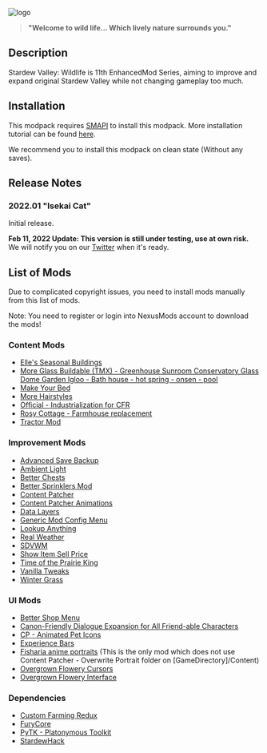 ![logo](https://user-images.githubusercontent.com/25527589/153413693-8abd320c-84db-49fc-8bea-87ee96c81a3b.png)

> **"Welcome to wild life... Which lively nature surrounds you."**

## Description
Stardew Valley: Wildlife is 11th EnhancedMod Series, aiming to improve and expand original Stardew Valley while not changing gameplay too much.

## Installation
This modpack requires [SMAPI](https://smapi.io/) to install this modpack. More installation tutorial can be found [here](https://stardewvalleywiki.com/Modding:Player_Guide/Getting_Started).

We recommend you to install this modpack on clean state (Without any saves).

## Release Notes
### 2022.01 "Isekai Cat"
Initial release. 

**Feb 11, 2022 Update: This version is still under testing, use at own risk.** We will notify you on our [Twitter](https://twitter.com/Mysty_Moonlight) when it's ready.

## List of Mods
Due to complicated copyright issues, you need to install mods manually from this list of mods.

Note: You need to register or login into NexusMods account to download the mods!

### Content Mods
* [Elle's Seasonal Buildings](https://www.nexusmods.com/stardewvalley/mods/1993)
* [More Glass Buildable (TMX) - Greenhouse Sunroom Conservatory Glass Dome Garden Igloo - Bath house - hot spring - onsen - pool](https://www.nexusmods.com/stardewvalley/mods/7794)
* [Make Your Bed](https://www.nexusmods.com/stardewvalley/mods/5368)
* [More Hairstyles](https://www.nexusmods.com/stardewvalley/mods/91)
* [Official - Industrialization for CFR](https://www.nexusmods.com/stardewvalley/mods/3034)
* [Rosy Cottage - Farmhouse replacement](https://www.nexusmods.com/stardewvalley/mods/10656)
* [Tractor Mod](https://www.nexusmods.com/stardewvalley/mods/1401)

### Improvement Mods
* [Advanced Save Backup](https://www.nexusmods.com/stardewvalley/mods/435)
* [Ambient Light](https://www.nexusmods.com/stardewvalley/mods/4639)
* [Better Chests](https://www.nexusmods.com/stardewvalley/mods/9791)
* [Better Sprinklers Mod](https://www.nexusmods.com/stardewvalley/mods/41)
* [Content Patcher](https://www.nexusmods.com/stardewvalley/mods/1915)
* [Content Patcher Animations](https://www.nexusmods.com/stardewvalley/mods/3853)
* [Data Layers](https://www.nexusmods.com/stardewvalley/mods/1691)
* [Generic Mod Config Menu](https://www.nexusmods.com/stardewvalley/mods/5098)
* [Lookup Anything](https://www.nexusmods.com/stardewvalley/mods/541)
* [Real Weather](https://www.nexusmods.com/stardewvalley/mods/5773/)
* [SDVWM](https://www.nexusmods.com/stardewvalley/mods/3203)
* [Show Item Sell Price](https://www.nexusmods.com/stardewvalley/mods/5)
* [Time of the Prairie King](https://www.nexusmods.com/stardewvalley/mods/5631)
* [Vanilla Tweaks](https://www.nexusmods.com/stardewvalley/mods/10852)
* [Winter Grass](https://www.nexusmods.com/stardewvalley/mods/1601)

### UI Mods 
* [Better Shop Menu](https://www.nexusmods.com/stardewvalley/mods/2012)
* [Canon-Friendly Dialogue Expansion for All Friend-able Characters](https://www.nexusmods.com/stardewvalley/mods/2544)
* [CP - Animated Pet Icons](https://www.nexusmods.com/stardewvalley/mods/10392)
* [Experience Bars](https://www.nexusmods.com/stardewvalley/mods/509)
* [Fisharia anime portraits](https://www.nexusmods.com/stardewvalley/mods/10442) (This is the only mod which does not use Content Patcher - Overwrite Portrait folder on [GameDirectory]/Content)
* [Overgrown Flowery Cursors](https://www.nexusmods.com/stardewvalley/mods/6132)
* [Overgrown Flowery Interface](https://www.nexusmods.com/stardewvalley/mods/6166)

### Dependencies
* [Custom Farming Redux](https://www.nexusmods.com/stardewvalley/mods/991)
* [FuryCore](https://www.nexusmods.com/stardewvalley/mods/10696)
* [PyTK - Platonymous Toolkit](https://www.nexusmods.com/stardewvalley/mods/1726)
* [StardewHack](https://www.nexusmods.com/stardewvalley/mods/3213)
